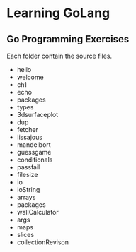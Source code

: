 # Learning GoLang

## Go Programming Exercises

Each folder contain the source files.  

* hello
* welcome
* ch1
* echo
* packages
* types
* 3dsurfaceplot
* dup
* fetcher
* lissajous
* mandelbort
* guessgame
* conditionals 
* passfail 
* filesize
* io 
* ioString
* arrays 
* packages 
* wallCalculator 
* args
* maps
*	slices
* collectionRevison
